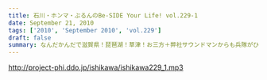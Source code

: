 ```yaml
---
title: 石川・ホンマ・ぶるんのBe-SIDE Your Life! vol.229-1
date: September 21, 2010
tags: ['2010', 'September 2010', 'vol.229']
draft: false
summary: なんだかんだで滋賀県！琵琶湖！草津！お三方＋弊社サウンドマンからも兵隊がひとり。道中裏話もそこそこに罵倒が・・・どんだけ否定されるのか！NAMAE
---
```


http://project-phi.ddo.jp/ishikawa/ishikawa229_1.mp3
